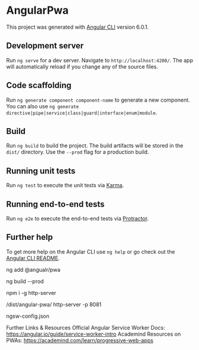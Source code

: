 # AngularPwa
This project was generated with [Angular CLI](https://github.com/angular/angular-cli) version 6.0.1.
## Development server
Run `ng serve` for a dev server. Navigate to `http://localhost:4200/`. The app will automatically reload if you change any of the source files.
## Code scaffolding
Run `ng generate component component-name` to generate a new component. You can also use `ng generate directive|pipe|service|class|guard|interface|enum|module`.
## Build
Run `ng build` to build the project. The build artifacts will be stored in the `dist/` directory. Use the `--prod` flag for a production build.
## Running unit tests
Run `ng test` to execute the unit tests via [Karma](https://karma-runner.github.io).
## Running end-to-end tests
Run `ng e2e` to execute the end-to-end tests via [Protractor](http://www.protractortest.org/).
## Further help
To get more help on the Angular CLI use `ng help` or go check out the [Angular CLI README](https://github.com/angular/angular-cli/blob/master/README.md).


<!-- Steps--------------- -->

ng add @angualr/pwa

ng build --prod

<!-- ng serve --prod  //not Recommeded -->

npm i -g http-server

/dist/angular-pwa/
http-server -p 8081

ngsw-config.json


Further Links & Resources
Official Angular Service Worker Docs: https://angular.io/guide/service-worker-intro
Academind Resources on PWAs: https://academind.com/learn/progressive-web-apps